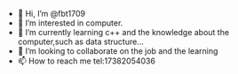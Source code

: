- 👋 Hi, I’m @fbt1709
- 👀 I’m interested in computer.
- 🌱 I’m currently learning c++ and the knowledge about the computer,such as data structure...
- 💞️ I’m looking to collaborate on the job and the learning
- 📫 How to reach me tel:17382054036

<!---
fbt1709/fbt1709 is a ✨ special ✨ repository because its `README.md` (this file) appears on your GitHub profile.
You can click the Preview link to take a look at your changes.
--->
